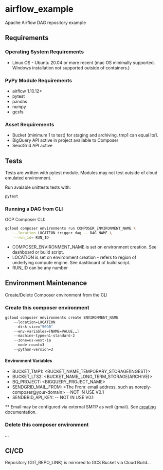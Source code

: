 # airflow_example
Apache Airflow DAG repository example


## Requirements

### Operating System Requirements
* Linux OS - Ubuntu 20.04 or more recent (mac OS minimally supported.  Windows installation not supported outside of containers.)

### PyPy Module Requirements
* airflow 1.10.12+
* pytest
* pandas
* numpy
* gcsfs

### Asset Requirements
* Bucket (minimum 1 to test) for staging and archiving.  tmp1 can equal lts1.
* BigQuery API active in project available to Composer
* SendGrid API active

## Tests
Tests are written with pytest module.  Modules may not test outside of cloud emulated environment.

Run avaiable unittests tests with:

```python
pytest
```

### Running a DAG from CLI

GCP Composer CLI:
```bash
gcloud composer environments run COMPOSER_ENVIRONMENT_NAME \
    --location LOCATION trigger_dag -- DAG_NAME \
    --run_id= RUN_ID
```
* COMPOSER_ENVIRONMENT_NAME is set on environment creation.  See dashboard or build script.
* LOCATION is set on environment creation - refers to region of underlying compute engine.  See dashboard of build script.
* RUN_ID can be any number


## Environment Maintenance
Create/Delete Composer environment from the CLI

### Create this composer environment
```bash
gcloud composer environments create ENVIRONMENT_NAME
    --location=LOCATION
    --disk-size="50GB"
    --env-variables=[NAME=VALUE,…]
    --machine-type=n1-standard-2
    --zone=us-west-1a
    --node-count=3
    --python-version=3
```

#### Environment Variables
* BUCKET_TMP1: <BUCKET_NAME_TEMPORARY_STORAGE(INGEST)>
* BUCKET_LTS2: <BUCKET_NAME_LONG_TERM_STORAGE(ARCHIVE)>
* BQ_PROJECT: <BIGQUERY_PROJECT_NAME>
* SENDGRID_MAIL_FROM: <The From: email address, such as noreply-composer@your-domain> --NOT IN USE V0.1
* SENDBRID_API_KEY: <SendGrid API key> -- NOT IN USE V0.1

** Email may be configured via external SMTP as well (gmail).  See [creating](https://cloud.google.com/composer/docs/how-to/managing/creating) documentation.
### Delete this composer environment
...


## CI/CD
Repository (GIT_REPO_LINK) is mirrored to GCS Bucket via Cloud Build...

